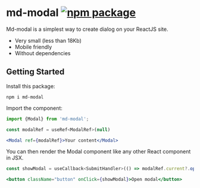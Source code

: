 # md-modal [![npm package](https://img.shields.io/npm/v/md-modal)](https://www.npmjs.org/package/react-pure-modal)

Md-modal is a simplest way to create dialog on your ReactJS site.

- Very small (less than 18Kb)
- Mobile friendly
- Without dependencies

## Getting Started

Install this package:

```shell
npm i md-modal
```

Import the component:

```jsx
import {Modal} from 'md-modal';

const modalRef = useRef<ModalRef>(null)

<Modal ref={modalRef}>Your content</Modal>
```

You can then render the Modal component like any other React component in JSX.

```jsx
const showModal = useCallback<SubmitHandler>(() => modalRef.current?.open(), [])

<button className="button" onClick={showModal}>Open modal</button>
```